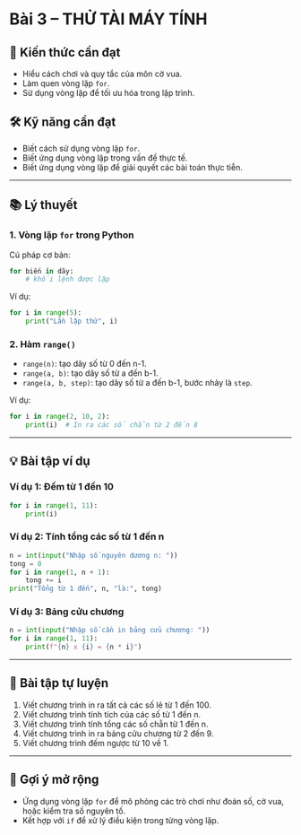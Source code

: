 # Bài 3 – THỬ TÀI MÁY TÍNH

## 🎯 Kiến thức cần đạt
- Hiểu cách chơi và quy tắc của môn cờ vua.
- Làm quen vòng lặp `for`.
- Sử dụng vòng lặp để tối ưu hóa trong lập trình.

## 🛠 Kỹ năng cần đạt
- Biết cách sử dụng vòng lặp `for`.
- Biết ứng dụng vòng lặp trong vấn đề thực tế.
- Biết ứng dụng vòng lặp để giải quyết các bài toán thực tiễn.

---

## 📚 Lý thuyết

### 1. Vòng lặp `for` trong Python
Cú pháp cơ bản:
```python
for biến in dãy:
    # khối lệnh được lặp
```

Ví dụ:
```python
for i in range(5):
    print("Lần lặp thứ", i)
```

### 2. Hàm `range()`
- `range(n)`: tạo dãy số từ 0 đến n-1.
- `range(a, b)`: tạo dãy số từ a đến b-1.
- `range(a, b, step)`: tạo dãy số từ a đến b-1, bước nhảy là `step`.

Ví dụ:
```python
for i in range(2, 10, 2):
    print(i)  # In ra các số chẵn từ 2 đến 8
```

---

## 💡 Bài tập ví dụ

### Ví dụ 1: Đếm từ 1 đến 10
```python
for i in range(1, 11):
    print(i)
```

### Ví dụ 2: Tính tổng các số từ 1 đến n
```python
n = int(input("Nhập số nguyên dương n: "))
tong = 0
for i in range(1, n + 1):
    tong += i
print("Tổng từ 1 đến", n, "là:", tong)
```

### Ví dụ 3: Bảng cửu chương
```python
n = int(input("Nhập số cần in bảng cửu chương: "))
for i in range(1, 11):
    print(f"{n} x {i} = {n * i}")
```

---

## 📝 Bài tập tự luyện

1. Viết chương trình in ra tất cả các số lẻ từ 1 đến 100.
2. Viết chương trình tính tích của các số từ 1 đến n.
3. Viết chương trình tính tổng các số chẵn từ 1 đến n.
4. Viết chương trình in ra bảng cửu chương từ 2 đến 9.
5. Viết chương trình đếm ngược từ 10 về 1.

---

## 🚀 Gợi ý mở rộng
- Ứng dụng vòng lặp `for` để mô phỏng các trò chơi như đoán số, cờ vua, hoặc kiểm tra số nguyên tố.
- Kết hợp với `if` để xử lý điều kiện trong từng vòng lặp.

